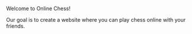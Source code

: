 Welcome to Online Chess!

Our goal is to create a website where you can play chess online with your friends.

